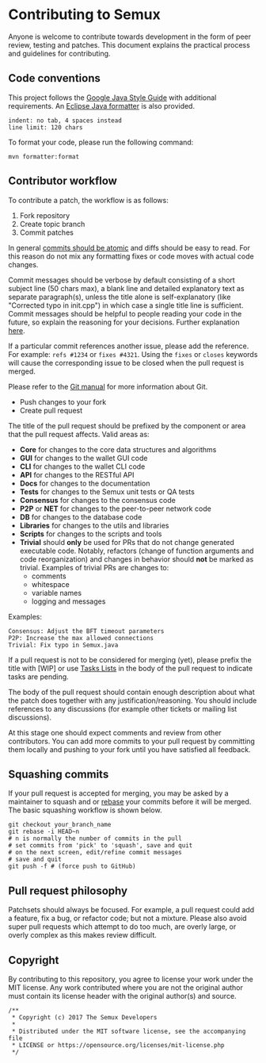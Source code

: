 # Contributing to Semux

Anyone is welcome to contribute towards development in the form of peer review, testing and patches. This document explains the practical process and guidelines for contributing.

## Code conventions

This project follows the [Google Java Style Guide](https://google.github.io/styleguide/javaguide.html) with additional requirements. An [Eclipse Java formatter](https://raw.githubusercontent.com/semuxproject/semux/master/misc/eclipse/formatter.xml) is also provided.
```
indent: no tab, 4 spaces instead
line limit: 120 chars
```

To format your code, please run the following command:
```
mvn formatter:format
```

## Contributor workflow

To contribute a patch, the workflow is as follows:

  1. Fork repository
  2. Create topic branch
  3. Commit patches

In general [commits should be atomic](https://en.wikipedia.org/wiki/Atomic_commit#Atomic_commit_convention) and diffs should be easy to read. For this reason do not mix any formatting fixes or code moves with actual code changes.

Commit messages should be verbose by default consisting of a short subject line (50 chars max), a blank line and detailed explanatory text as separate paragraph(s), unless the title alone is self-explanatory (like "Corrected typo in init.cpp") in which case a single title line is sufficient. Commit messages should be helpful to people reading your code in the future, so explain the reasoning for your decisions. Further explanation [here](http://chris.beams.io/posts/git-commit/).

If a particular commit references another issue, please add the reference. For example: `refs #1234` or `fixes #4321`. Using the `fixes` or `closes` keywords will cause the corresponding issue to be closed when the pull request is merged.

Please refer to the [Git manual](https://git-scm.com/doc) for more information about Git.

  - Push changes to your fork
  - Create pull request

The title of the pull request should be prefixed by the component or area that
the pull request affects. Valid areas as:

  - **Core** for changes to the core data structures and algorithms
  - **GUI** for changes to the wallet GUI code
  - **CLI** for changes to the wallet CLI code
  - **API** for changes to the RESTful API
  - **Docs** for changes to the documentation
  - **Tests** for changes to the Semux unit tests or QA tests
  - **Consensus** for changes to the consensus code
  - **P2P** or **NET** for changes to the peer-to-peer network code
  - **DB** for changes to the database code
  - **Libraries** for changes to the utils and libraries
  - **Scripts** for changes to the scripts and tools
  - **Trivial** should **only** be used for PRs that do not change generated executable code. Notably, refactors (change of function arguments and code reorganization) and changes in behavior should **not** be marked as trivial. Examples of trivial PRs are changes to:
    - comments
    - whitespace
    - variable names
    - logging and messages

Examples:
```
Consensus: Adjust the BFT timeout parameters
P2P: Increase the max allowed connections
Trivial: Fix typo in Semux.java
```

If a pull request is not to be considered for merging (yet), please prefix the title with [WIP] or use [Tasks Lists](https://help.github.com/articles/basic-writing-and-formatting-syntax/#task-lists) in the body of the pull request to indicate tasks are pending.

The body of the pull request should contain enough description about what the patch does together with any justification/reasoning. You should include references to any discussions (for example other tickets or mailing list discussions).

At this stage one should expect comments and review from other contributors. You can add more commits to your pull request by committing them locally and pushing to your fork until you have satisfied all feedback.


## Squashing commits

If your pull request is accepted for merging, you may be asked by a maintainer to squash and or [rebase](https://git-scm.com/docs/git-rebase) your commits before it will be merged. The basic squashing workflow is shown below.

```
git checkout your_branch_name
git rebase -i HEAD~n
# n is normally the number of commits in the pull
# set commits from 'pick' to 'squash', save and quit
# on the next screen, edit/refine commit messages
# save and quit
git push -f # (force push to GitHub)
```

## Pull request philosophy

Patchsets should always be focused. For example, a pull request could add a feature, fix a bug, or refactor code; but not a mixture. Please also avoid super pull requests which attempt to do too much, are overly large, or overly complex as this makes review difficult.


## Copyright

By contributing to this repository, you agree to license your work under the MIT license. Any work contributed where you are not the original author must contain its license header with the original author(s) and source.

```
/**
 * Copyright (c) 2017 The Semux Developers
 *
 * Distributed under the MIT software license, see the accompanying file
 * LICENSE or https://opensource.org/licenses/mit-license.php
 */
```
